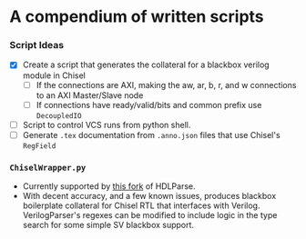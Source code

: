 # A compendium of written scripts
### Script Ideas
- [x] Create a script that generates the collateral for a blackbox verilog module in Chisel
  - [ ] If the connections are AXI, making the aw, ar, b, r, and w connections to an AXI Master/Slave node 
  - [ ] If connections have ready/valid/bits and common prefix use `DecoupledIO`
- [ ] Script to control VCS runs from python shell. 
- [ ] Generate `.tex` documentation from `.anno.json` files that use Chisel's `RegField` 
### `ChiselWrapper.py`
- Currently supported by [this fork](https://github.com/hdl/pyhdlparser) of HDLParse. 
- With decent accuracy, and a few known issues, produces blackbox boilerplate collateral for Chisel RTL that interfaces with Verilog. VerilogParser's regexes can be modified to include logic in the type search for some simple SV blackbox support. 
